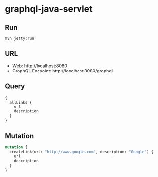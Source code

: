 # graphql-java-servlet

## Run

    mvn jetty:run

## URL 

- Web: http://localhost:8080
- GraphQL Endpoint: http://localhost:8080/graphql

## Query

```graphql
{
  allLinks {
    url
    description
  }
}
```

## Mutation

```graphql
mutation {
  createLink(url: "http://www.google.com", description: "Google") {
    url
    description
  }
}
```


